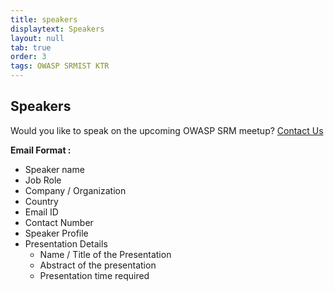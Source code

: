 ```yaml
---
title: speakers
displaytext: Speakers
layout: null
tab: true
order: 3
tags: OWASP SRMIST KTR
---
```


## Speakers

Would you like to speak on the upcoming OWASP SRM meetup? [Contact Us](mailto:shamunesh.selvam@owasp.org)

**Email Format :**

- Speaker name
- Job Role
- Company / Organization
- Country
- Email ID
- Contact Number
- Speaker Profile
- Presentation Details
    - Name / Title of the Presentation
    - Abstract of the presentation
    - Presentation time required
